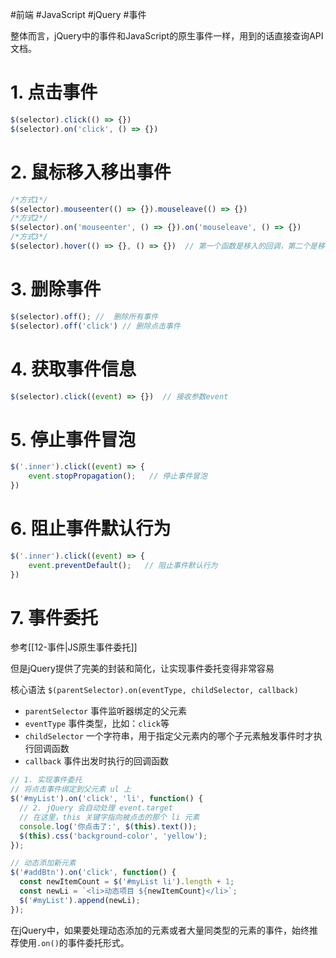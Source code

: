 #前端 #JavaScript  #jQuery #事件 

整体而言，jQuery中的事件和JavaScript的原生事件一样，用到的话直接查询API文档。
# 1. 点击事件

```js
$(selector).click(() => {})
$(selector).on('click', () => {})
```

# 2. 鼠标移入移出事件

```js
/*方式1*/
$(selector).mouseenter(() => {}).mouseleave(() => {})
/*方式2*/
$(selector).on('mouseenter', () => {}).on('mouseleave', () => {})
/*方式3*/
$(selector).hover(() => {}, () => {})  // 第一个函数是移入的回调，第二个是移出的回调
```

# 3. 删除事件

```js
$(selector).off(); //  删除所有事件
$(selector).off('click') // 删除点击事件
```


# 4. 获取事件信息

```js
$(selector).click((event) => {})  // 接收参数event
```

# 5. 停止事件冒泡

```js
$('.inner').click((event) => {
	event.stopPropagation();   // 停止事件冒泡
})
```

# 6. 阻止事件默认行为

```js
$('.inner').click((event) => {
	event.preventDefault();   // 阻止事件默认行为
})
```

# 7. 事件委托

参考[[12-事件|JS原生事件委托]]

但是jQuery提供了完美的封装和简化，让实现事件委托变得非常容易

核心语法
`$(parentSelector).on(eventType, childSelector, callback)`

- `parentSelector`   事件监听器绑定的父元素
- `eventType`    事件类型，比如：`click`等
- `childSelector`   一个字符串，用于指定父元素内的哪个子元素触发事件时才执行回调函数
- `callback`  事件出发时执行的回调函数

```js
// 1. 实现事件委托
// 将点击事件绑定到父元素 ul 上
$('#myList').on('click', 'li', function() {
  // 2. jQuery 会自动处理 event.target
  // 在这里，this 关键字指向被点击的那个 li 元素
  console.log('你点击了:', $(this).text());
  $(this).css('background-color', 'yellow');
});

// 动态添加新元素
$('#addBtn').on('click', function() {
  const newItemCount = $('#myList li').length + 1;
  const newLi = `<li>动态项目 ${newItemCount}</li>`;
  $('#myList').append(newLi);
});
```

在jQuery中，如果要处理动态添加的元素或者大量同类型的元素的事件，始终推荐使用`.on()`的事件委托形式。






